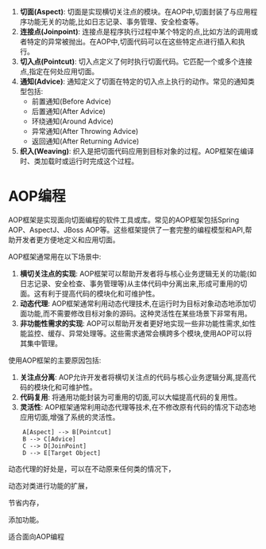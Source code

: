 1. **切面(Aspect)**: 切面是实现横切关注点的模块。在AOP中,切面封装了与应用程序功能无关的功能,比如日志记录、事务管理、安全检查等。
2. **连接点(Joinpoint)**: 连接点是程序执行过程中某个特定的点,比如方法的调用或者特定的异常被抛出。在AOP中,切面代码可以在这些特定点进行插入和执行。
3. **切入点(Pointcut)**: 切入点定义了何时执行切面代码。它匹配一个或多个连接点,指定在何处应用切面。
4. **通知(Advice)**: 通知定义了切面在特定的切入点上执行的动作。常见的通知类型包括:
   * 前置通知(Before Advice)
   * 后置通知(After Advice)
   * 环绕通知(Around Advice)
   * 异常通知(After Throwing Advice)
   * 返回通知(After Returning Advice)
5. **织入(Weaving)**: 织入是把切面代码应用到目标对象的过程。AOP框架在编译时、类加载时或运行时完成这个过程。

# AOP编程

AOP框架是实现面向切面编程的软件工具或库。常见的AOP框架包括Spring AOP、AspectJ、JBoss AOP等。这些框架提供了一套完整的编程模型和API,帮助开发者更方便地定义和应用切面。

AOP框架通常用在以下场景中:

1. **横切关注点的实现**: AOP框架可以帮助开发者将与核心业务逻辑无关的功能(如日志记录、安全检查、事务管理等)从主体代码中分离出来,形成可重用的切面。这有利于提高代码的模块化和可维护性。
2. **动态代理**: AOP框架通常利用动态代理技术,在运行时为目标对象动态地添加切面功能,而不需要修改目标对象的源码。这种灵活性在某些场景下非常有用。
3. **非功能性需求的实现**: AOP可以帮助开发者更好地实现一些非功能性需求,如性能监控、缓存、异常处理等。这些需求通常会横跨多个模块,使用AOP可以将其集中管理。

使用AOP框架的主要原因包括:

1. **关注点分离**: AOP允许开发者将横切关注点的代码与核心业务逻辑分离,提高代码的模块化和可维护性。
2. **代码复用**: 将通用功能封装为可重用的切面,可以大幅提高代码的复用性。
3. **灵活性**: AOP框架通常利用动态代理等技术,在不修改原有代码的情况下动态地应用切面,增强了系统的灵活性。

~~~graphviz
    A[Aspect] --> B[Pointcut]
    B --> C[Advice]
    C --> D[JoinPoint]
    D --> E[Target Object]
~~~


动态代理的好处是，可以在不动原来任何类的情况下，

动态对类进行功能的扩展，

节省内存，

添加功能。


适合面向AOP编程
